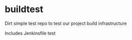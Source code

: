 # buildtest
Dirt simple test repo to test our project build infrastructure

Includes Jenkinsfile test
